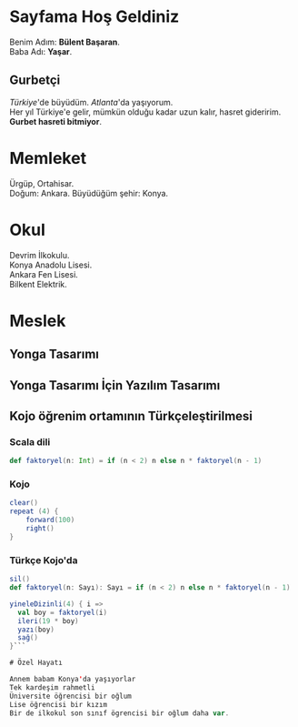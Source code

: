 # Sayfama Hoş Geldiniz

Benim Adım: **Bülent Başaran**.  
Baba Adı: **Yaşar**.

## Gurbetçi

*Türkiye*'de büyüdüm. *Atlanta*'da yaşıyorum.  
Her yıl Türkiye'e gelir, mümkün olduğu kadar uzun kalır, hasret gideririm.  
**Gurbet hasreti bitmiyor**.

# Memleket

Ürgüp, Ortahisar.  
Doğum: Ankara. 
Büyüdüğüm şehir: Konya. 

# Okul

Devrim İlkokulu.  
Konya Anadolu Lisesi.  
Ankara Fen Lisesi.  
Bilkent Elektrik.  

# Meslek

## Yonga Tasarımı   
## Yonga Tasarımı İçin Yazılım Tasarımı
## Kojo öğrenim ortamının Türkçeleştirilmesi
### Scala dili
```scala
def faktoryel(n: Int) = if (n < 2) n else n * faktoryel(n - 1)
```
### Kojo
```scala
clear()
repeat (4) {
    forward(100)
    right()
}
```
### Türkçe Kojo'da
```scala
sil()
def faktoryel(n: Sayı): Sayı = if (n < 2) n else n * faktoryel(n - 1)

yineleDizinli(4) { i =>
  val boy = faktoryel(i)
  ileri(19 * boy)
  yazı(boy)
  sağ()
}```

# Özel Hayatı

Annem babam Konya'da yaşıyorlar  
Tek kardeşim rahmetli  
Üniversite öğrencisi bir oğlum  
Lise öğrencisi bir kızım  
Bir de ilkokul son sınıf ögrencisi bir oğlum daha var.  
